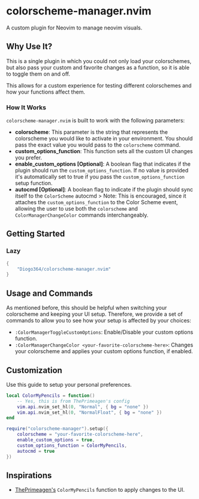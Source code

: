 # colorscheme-manager.nvim

A custom plugin for Neovim to manage neovim visuals.

## Why Use It?
This is a single plugin in which you could not only load your colorschemes, but also pass your
custom and favorite changes as a function, so it is able to toggle them on and off. 

This allows for a custom experience for testing different colorschemes and how your functions affect them.

### How It Works
`colorscheme-manager.nvim` is built to work with the following parameters:
- **colorscheme**: This parameter is the string that represents the colorscheme you would like to activate in your environment. You should pass the exact value you would pass to the `colorscheme` command.
- **custom_options_function**: This function sets all the custom UI changes you prefer.
- **enable_custom_options [Optional]**: A boolean flag that indicates if the plugin should run the `custom_options_function`. If no value is provided it's automatically set to true if you pass the `custom_options_function` setup function.
- **autocmd [Optional]**: A boolean flag to indicate if the plugin should sync itself to the `ColorScheme` autocmd > Note: This is encouraged, since it attaches the `custom_options_function` to the Color Scheme event, allowing the user to use both the `colorscheme` and `ColorManagerChangeColor` commands interchangeably. 

## Getting Started
### Lazy

```lua
{
    "Diogo364/colorscheme-manager.nvim"
}
```

## Usage and Commands
As mentioned before, this should be helpful when switching your colorscheme and keeping your UI setup.
Therefore, we provide a set of commands to allow you to see how your setup is affected by your choices:
- `:ColorManagerToggleCustomOptions`: Enable/Disable your custom options function.
- `:ColorManagerChangeColor <your-favorite-colorscheme-here>`: Changes your colorscheme and applies your custom options function, if enabled.

## Customization
Use this guide to setup your personal preferences.

```lua
local ColorMyPencils = function()
    -- Yes, this is from ThePrimeagen's config
    vim.api.nvim_set_hl(0, "Normal", { bg = "none" })
    vim.api.nvim_set_hl(0, "NormalFloat", { bg = "none" })
end

require("colorscheme-manager").setup({
    colorscheme = "your-favorite-colorscheme-here",
    enable_custom_options = true,
    custom_options_function = ColorMyPencils,
    autocmd = true
})
```

## Inspirations
- [ThePrimeagen's](https://github.com/ThePrimeagen) `ColorMyPencils` function to apply changes to the UI.
